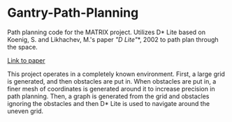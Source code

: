 # Gantry-Path-Planning

Path planning code for the MATRIX project. Utilizes D* Lite based on Koenig, S. and Likhachev, M.'s paper **"D* Lite"**, 2002 to path plan through the space.

[Link to paper](http://idm-lab.org/bib/abstracts/papers/aaai02b.pdf)


This project operates in a completely known environment. First, a large grid is generated, and then obstacles are put in. When obstacles are put in, a finer mesh of coordinates is generated around it to increase precision in path planning. Then, a graph is generated from the grid and obstacles ignoring the obstacles and then D* Lite is used to navigate around the uneven grid.
